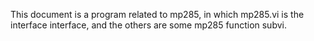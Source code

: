 This document is a program related to mp285, in which mp285.vi is the interface interface, and the others are some mp285 function subvi. 